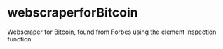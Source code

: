 # webscraperforBitcoin
Webscraper for Bitcoin, found from Forbes using the element inspection function
